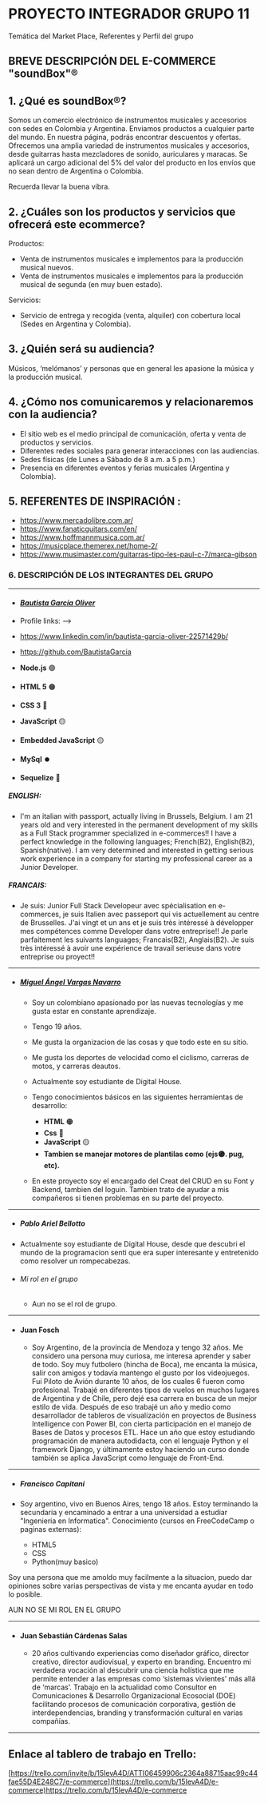 
# PROYECTO INTEGRADOR GRUPO 11
Temática del Market Place, Referentes y Perfil del grupo

## BREVE DESCRIPCIÓN DEL E-COMMERCE "soundBox"® 

## 1. ¿Qué es soundBox®?

Somos un comercio electrónico de instrumentos musicales y accesorios con sedes en Colombia y Argentina. Enviamos productos a cualquier parte del mundo. En nuestra página, podrás encontrar descuentos y ofertas. Ofrecemos una amplia variedad de instrumentos musicales y accesorios, desde guitarras hasta mezcladores de sonido, auriculares y maracas. Se aplicará un cargo adicional del 5% del valor del producto en los envíos que no sean dentro de Argentina o Colombia.

Recuerda llevar la buena vibra.

## 2. ¿Cuáles son los productos y servicios que ofrecerá este ecommerce?

Productos:

- Venta de instrumentos musicales e implementos para la producción musical nuevos.
- Venta de instrumentos musicales e implementos para la producción musical de segunda (en muy buen estado).

Servicios:
   -	Servicio de entrega y recogida (venta, alquiler) con cobertura local (Sedes en Argentina y Colombia).
      

## 3. ¿Quién será su audiencia?
   Músicos, ‘melómanos’ y personas que en general les apasione la música y la producción musical.

## 4. ¿Cómo nos comunicaremos y relacionaremos con la audiencia?

   -	El sitio web es el medio principal de comunicación, oferta y venta de productos y servicios. 
   -	Diferentes redes sociales para generar interacciones con las audiencias. 
   -	Sedes físicas (de Lunes a Sábado de 8 a.m. a 5 p.m.)
   -	Presencia en diferentes eventos y ferias musicales (Argentina y Colombia).

## 5. REFERENTES DE INSPIRACIÓN :
  - https://www.mercadolibre.com.ar/
  - https://www.fanaticguitars.com/en/
  - https://www.hoffmannmusica.com.ar/
  - https://musicplace.themerex.net/home-2/
  - https://www.musimaster.com/guitarras-tipo-les-paul-c-7/marca-gibson
     
### 6. DESCRIPCIÓN DE LOS INTEGRANTES DEL GRUPO
___________________________________________________________________________________________________________________________________

  - #### ***[Bautista Garcia Oliver](https://github.com/BautistaGarcia)***
  - Profile links: -->
  - https://www.linkedin.com/in/bautista-garcia-oliver-22571429b/
  - https://github.com/BautistaGarcia

    
- **Node.js** 🟢
- **HTML 5** 🟠
- **CSS 3** 🔵
- **JavaScript** 🟡
- **Embedded JavaScript** 🟡
- **MySql** ⏺️
- **Sequelize** 📀
##### ENGLISH: 
   - I'm an italian with passport, actually living in Brussels, Belgium.  I am 21 years old and very interested in the permanent development of my skills as a Full Stack programmer specialized in e-commerces!!
   I have a perfect knowledge in the following languages; French(B2), English(B2), Spanish(native).
   I am very determined and interested in getting serious work experience in a company for starting my professional career as a Junior Developer.
  
##### FRANCAIS: 
   - Je suis: Junior Full Stack Developeur avec spécialisation en e-commerces, je suis Italien avec passeport qui vis actuellement au centre de Brusselles.  J'ai vingt et un ans et je suis très intéressé à développer mes compétences comme Developer dans votre entreprise!!
   Je parle parfaitement les suivants languages; Francais(B2), Anglais(B2).
   Je suis très intéressé à avoir une expérience de travail serieuse dans votre entreprise ou proyect!!

___________________________________________________________________________________________________________________________________

  - ##### ***[Miguel Ángel Vargas Navarro](https://github.com/Miguel-A-VN)***
    
    - Soy un colombiano apasionado por las nuevas tecnologías y me gusta estar en constante aprendizaje.
    - Tengo 19 años.
    - Me gusta la organizacion de las cosas y que todo este en su sitio.
    - Me gusta los deportes de velocidad como el ciclismo, carreras de motos, y carreras deautos.
    - Actualmente soy estudiante de Digital House.

    - Tengo conocimientos básicos en las siguientes herramientas de desarrollo:

      - **HTML** 🟠
      - **Css** 🔵
      - **JavaScript** 🟡
      - **Tambien se manejar motores de plantilas como (ejs🟣. pug, etc).**
   
    - En este proyecto soy el encargado del Creat del CRUD en su Font y Backend, tambien del loguin. Tambien trato de ayudar a mis
      compañeros si tienen problemas en su parte del proyecto. 
___________________________________________________________________________________________________________________________________

  - ##### Pablo Ariel Bellotto
    
  - Actualmente soy estudiante de Digital House, desde que descubri el mundo de la programacion senti que era super interesante y entretenido como resolver un rompecabezas.
    
  - ###### Mi rol en el grupo
    
    - Aun no se el rol de grupo.
___________________________________________________________________________________________________________________________________

  - #### Juan Fosch
    
    - Soy Argentino, de la provincia de Mendoza y tengo 32 años. Me considero una persona muy curiosa, me interesa aprender y saber de todo.
Soy muy futbolero (hincha de Boca), me encanta la música, salir con amigos y todavía mantengo el gusto por los videojuegos.
Fui Piloto de Avión durante 10 años, de los cuales 6 fueron como profesional. Trabajé en diferentes tipos de vuelos en muchos lugares de Argentina y de Chile, pero dejé esa carrera en busca de un mejor estilo de vida. 
Después de eso trabajé un año y medio como desarrollador de tableros de visualización en proyectos de Business Intelligence con Power BI, con cierta participación en el manejo de Bases de Datos y procesos ETL.
Hace un año que estoy estudiando programación de manera autodidacta, con el lenguaje Python y el framework Django, y últimamente estoy haciendo un curso donde también se aplica JavaScript como lenguaje de Front-End.

___________________________________________________________________________________________________________________________________

  - ##### Francisco Capitani
  
   - Soy argentino, vivo en Buenos Aires, tengo 18 años. Estoy terminando la secundaria y encaminado a entrar a una universidad a estudiar "Ingenieria en Informatica".
 Conocimiento (cursos en FreeCodeCamp o paginas externas):

     - HTML5
     - CSS
     - Python(muy basico)
     
  Soy una persona que me amoldo muy facilmente a la situacion, puedo dar opiniones sobre varias perspectivas de vista y me encanta ayudar en todo lo posible.
  
   AUN NO SE MI ROL EN EL GRUPO
         
___________________________________________________________________________________________________________________________________

  - #### Juan Sebastián Cárdenas Salas
  
    - 20 años cultivando experiencias como diseñador gráfico, director creativo, director audiovisual, y experto en branding. Encuentro mi verdadera vocación al descubrir una ciencia holística que me permite entender a las empresas como ‘sistemas vivientes’ más allá de ‘marcas’. Trabajo en la actualidad como Consultor en Comunicaciones & Desarrollo Organizacional Ecosocial (DOE) facilitando procesos de comunicación corporativa, gestión de interdependencias, branding y transformación cultural en varias compañías.

___________________________________________________________________________________________________________________________________

## Enlace al tablero de trabajo en Trello: 
[https://trello.com/invite/b/15IevA4D/ATTI06459906c2364a88715aac99c44fae55D4E248C7/e-commerce](https://trello.com/b/15IevA4D/e-commerce)https://trello.com/b/15IevA4D/e-commerce
